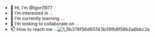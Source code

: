 - 👋 Hi, I’m @Igori1977
- 👀 I’m interested in ...
- 🌱 I’m currently learning ...
- 💞️ I’m looking to collaborate on ...
- 📫 How to reach me ...![1_5b378f56d60743b39fb8f58b2a6bbc2e](https://github.com/Igori1977/Igori1977/assets/130319058/0919e492-06ae-4e8c-b94f-7d41f3aadc18)


<!---
Igori1977/Igori1977 is a ✨ special ✨ repository because its `README.md` (this file) appears on your GitHub profile.
You can click the Preview link to take a look at your changes.
--->
